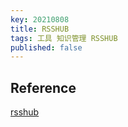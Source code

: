 ```yaml
---
key: 20210808
title: RSSHUB
tags: 工具 知识管理 RSSHUB
published: false
---
```




## Reference

[rsshub](https://docs.rsshub.app/)
